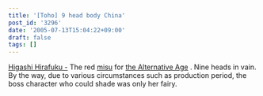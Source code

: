 ```yaml
---
title: '[Toho] 9 head body China'
post_id: '3296'
date: '2005-07-13T15:04:22+09:00'
draft: false
tags: []
---
```


[Higashi Hirafuku -](/!/thA/) The red [misu](/!/thA/) for [the Alternative Age](/!/thA/) . Nine heads in vain. By the way, due to various circumstances such as production period, the boss character who could shade was only her fairy.